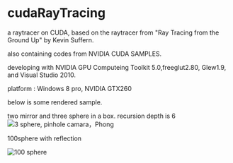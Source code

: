 cudaRayTracing
==============

a raytracer on CUDA, based on the raytracer from "Ray Tracing from the Ground Up" by Kevin Suffern.

also containing codes from NVIDIA CUDA SAMPLES. 

developing with NVIDIA GPU Computeing Toolkit 5.0,freeglut2.80, Glew1.9, and Visual Studio 2010.

platform : Windows 8 pro, NVIDIA GTX260

below is some rendered sample.


two mirror and three sphere in a box. recursion depth is 6
![3 sphere, pinhole camara，Phong](https://lh3.googleusercontent.com/-F9x5b7nyQss/UaL9H06EP_I/AAAAAAAAAJo/Uv2-KKZfjD0/w528-h551-no/QQ%25E6%2588%25AA%25E5%259B%25BE20130527142742.jpg)

100sphere with reflection

![100 sphere](https://lh6.googleusercontent.com/-n3vHGMLCalU/UaL9IRWpNoI/AAAAAAAAAJs/Wv4BfN2rqMg/w528-h551-no/QQ%25E6%2588%25AA%25E5%259B%25BE20130527142813.jpg)
